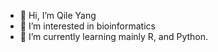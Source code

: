 - 👋 Hi, I’m Qile Yang
- 👀 I’m interested in bioinformatics
- 🌱 I’m currently learning mainly R, and Python.
